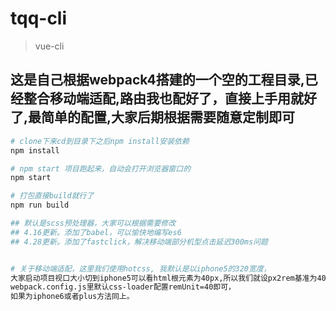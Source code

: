 # tqq-cli

> vue-cli

## 这是自己根据webpack4搭建的一个空的工程目录,已经整合移动端适配,路由我也配好了，直接上手用就好了,最简单的配置,大家后期根据需要随意定制即可

``` bash
# clone下来cd到目录下之后npm install安装依赖
npm install

# npm start 项目跑起来，自动会打开浏览器窗口的
npm start

# 打包直接build就行了
npm run build

## 默认是scss预处理器，大家可以根据需要修改
## 4.16更新。添加了babel，可以愉快地编写es6
## 4.28更新。添加了fastclick，解决移动端部分机型点击延迟300ms问题


# 关于移动端适配，这里我们使用hotcss, 我默认是以iphone5的320宽度，
大家启动项目视口大小切到iphone5可以看html根元素为40px,所以我们就设px2rem基准为40px,
webpack.config.js里默认css-loader配置remUnit=40即可，
如果为iphone6或者plus方法同上。
